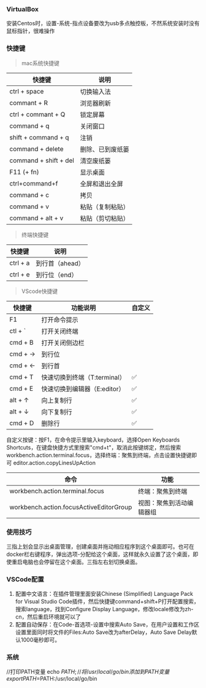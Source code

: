 ### VirtualBox 
安装Centos时，设置-系统-指点设备要改为usb多点触控板，不然系统安装时没有鼠标指针，很难操作

### 快捷键
> mac系统快捷键

| 快捷键 | 说明
| ----- | ---
| ctrl + space          | 切换输入法
| commant + R           | 浏览器刷新
| ctrl + commant + Q    | 锁定屏幕
| command + q           | 关闭窗口
| shift + command + q   | 注销
| command + delete      | 删除、已到废纸篓
| command + shift + del | 清空废纸篓
| F11 (+ fn)            | 显示桌面
| ctrl+command+f        | 全屏和退出全屏
| command + c           | 拷贝
| command + v           | 粘贴（复制粘贴）
| command + alt + v     | 粘贴（剪切粘贴）

> 终端快捷键

| 快捷键 | 说明
| ----- | ---
| ctrl + a              | 到行首（ahead）
| ctrl + e              | 到行位（end）

> VScode快捷键

| 快捷键 | 功能说明 | 自定义
| ----- | ------- | ----
| F1                    | 打开命令提示
| ctl + `              | 打开关闭终端
| cmd + B           | 打开关闭侧边栏
| cmd + →           | 到行位
| cmd + ←           | 到行首
| cmd + T           | 快速切换到终端（T:terminal）| ✅
| cmd + E           | 快速切换到编辑器（E:editor）| ✅
| alt + ↑           | 向上复制行                | ✅
| alt + ↓           | 向下复制行                | ✅
| cmd + D           | 删除行                   | ✅

自定义按键：按F1，在命令提示里输入keyboard，选择Open Keyboards Shortcuts，在键盘快捷方式里搜索"cmd+t"，取消此按键绑定，然后搜索workbench.action.terminal.focus，选择终端：聚焦到终端，点击设置快捷键即可
editor.action.copyLinesUpAction

| 命令 | 功能
| --- | -
| workbench.action.terminal.focus | 终端：聚焦到终端
| workbench.action.focusActiveEditorGroup | 视图：聚焦到活动编辑器组


### 使用技巧
三指上划会显示出桌面管理，创建桌面并拖动相应程序到这个桌面即可。也可在docker栏右键程序，弹出选项-分配给这个桌面，这样就永久设置了这个桌面，即使重启电脑也会停留在这个桌面。三指左右划切换桌面。

### VSCode配置
1. 配置中文语言：在插件管理里面安装Chinese (Simplified) Language Pack for Visual Studio Code插件，然后快捷键command+shift+P打开配置搜索，搜索language，找到Configure Display Language，修改locale修改为zh-cn，然后重启环境就可以了
2. 配置自动保存：在Code-首选项-设置中搜索Auto Save，在用户设置和工作区设置里面同时将文件的Files:Auto Save改为afterDelay，Auto Save Delay默认1000毫秒即可。

### 系统
//打印PATH变量
echo $PATH;
//将/usr/local/go/bin添加到PATH变量
export PATH=$PATH:/usr/local/go/bin
